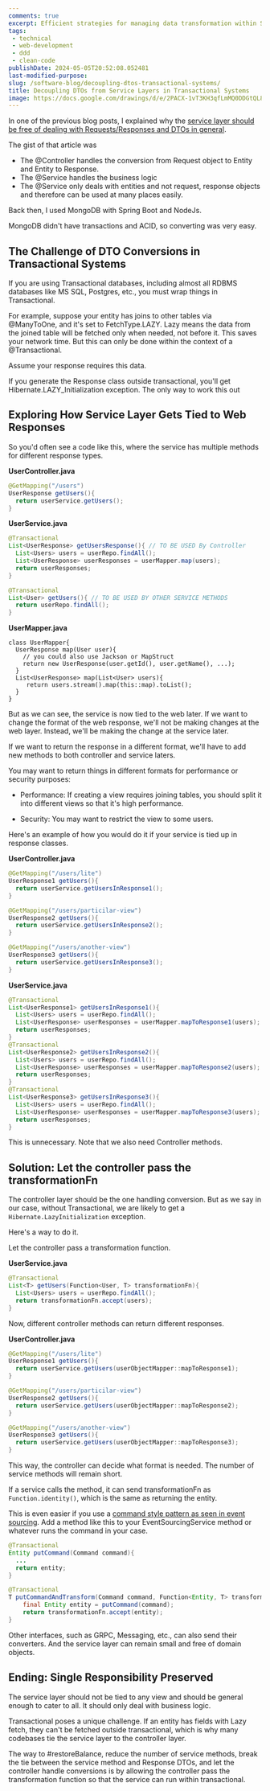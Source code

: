 ```yaml
---
comments: true
excerpt: Efficient strategies for managing data transformation within Spring Boot and RDBMS environments, optimizing response handling and maintaining transactional integrity.
tags:
 - technical
 - web-development
 - ddd
 - clean-code
publishDate: 2024-05-05T20:52:08.052481
last-modified-purpose:
slug: /software-blog/decoupling-dtos-transactional-systems/
title: Decoupling DTOs from Service Layers in Transactional Systems
image: https://docs.google.com/drawings/d/e/2PACX-1vT3KH3qfLmMQ0DDGtQL8uyol8YhCWqBEc1DJxuGJ5vS9gdNxYKf7vkIgb2ETVHrZOocCTJv4kAFDUtU/pub?w=1300&amp;h=740
---
```


In one of the previous blog posts, I explained why the [service layer should be free of dealing with Requests/Responses and DTOs in general](/software-blog/separate-service/).

The gist of that article was

- The @Controller handles the conversion from Request object to Entity and Entity to Response.
- The @Service handles the business logic
- The @Service only deals with entities and not request, response objects and therefore can be used at many places easily.

Back then, I used MongoDB with Spring Boot and NodeJs.

MongoDB didn't have transactions and ACID, so converting was very easy.

## The Challenge of DTO Conversions in Transactional Systems

If you are using Transactional databases, including almost all RDBMS databases like MS SQL, Postgres, etc., you must wrap things in Transactional.

For example, suppose your entity has joins to other tables via @‌ManyToOne, and it's set to FetchType.LAZY. Lazy means the data from the joined table will be fetched only when needed, not before it. This saves your network time. But this can only be done within the context of a @‌Transactional.

Assume your response requires this data.

If you generate the Response class outside transactional, you'll get Hibernate.LAZY_Initialization exception. The only way to work this out

## Exploring How Service Layer Gets Tied to Web Responses

So you'd often see a code like this, where the service has multiple methods for different response types.

**UserController.java**

```java
@GetMapping("/users")
UserResponse getUsers(){
  return userService.getUsers();
}
```

**UserService.java**

```java
@Transactional
List<UserResponse> getUsersResponse(){ // TO BE USED By Controller
  List<Users> users = userRepo.findAll();
  List<UserResponse> userResponses = userMapper.map(users);
  return userResponses;
}

@Transactional
List<User> getUsers(){ // TO BE USED BY OTHER SERVICE METHODS
  return userRepo.findAll();
}
```

**UserMapper.java**

```
class UserMapper{
  UserResponse map(User user){
    // you could also use Jackson or MapStruct
    return new UserResponse(user.getId(), user.getName(), ...);
  }
  List<UserResponse> map(List<User> users){
     return users.stream().map(this::map).toList();
  }
}
```

But as we can see, the service is now tied to the web later. If we want to change the format of the web response, we'll not be making changes at the web layer. Instead, we'll be making the change at the service later.

If we want to return the response in a different format, we'll have to add new methods to both controller and service laters.

You may want to return things in different formats for performance or security purposes:

- Performance: If creating a view requires joining tables, you should split it into different views so that it's high performance.

- Security: You may want to restrict the view to some users.

Here's an example of how you would do it if your service is tied up in response classes.

**UserController.java**

```java
@GetMapping("/users/lite")
UserResponse1 getUsers(){
  return userService.getUsersInResponse1();
}

@GetMapping("/users/particilar-view")
UserResponse2 getUsers(){
  return userService.getUsersInResponse2();
}

@GetMapping("/users/another-view")
UserResponse3 getUsers(){
  return userService.getUsersInResponse3();
}
```

**UserService.java**

```java
@Transactional
List<UserResponse1> getUsersInResponse1(){
  List<Users> users = userRepo.findAll();
  List<UserResponse> userResponses = userMapper.mapToResponse1(users);
  return userResponses;
}
@Transactional
List<UserResponse2> getUsersInResponse2(){
  List<Users> users = userRepo.findAll();
  List<UserResponse> userResponses = userMapper.mapToResponse2(users);
  return userResponses;
}
@Transactional
List<UserResponse3> getUsersInResponse3(){
  List<Users> users = userRepo.findAll();
  List<UserResponse> userResponses = userMapper.mapToResponse3(users);
  return userResponses;
}
```

This is unnecessary. Note that we also need Controller methods.

## Solution: Let the controller pass the transformationFn

The controller layer should be the one handling conversion. But as we say in our case, without Transactional, we are likely to get a `Hibernate.LazyInitialization` exception.

Here's a way to do it.

Let the controller pass a transformation function.

**UserService.java**

```java
@Transactional
List<T> getUsers(Function<User, T> transformationFn){
  List<Users> users = userRepo.findAll();
  return transformationFn.accept(users);
}
```

Now, different controller methods can return different responses.

**UserController.java**

```java
@GetMapping("/users/lite")
UserResponse1 getUsers(){
  return userService.getUsers(userObjectMapper::mapToResponse1);
}

@GetMapping("/users/particilar-view")
UserResponse2 getUsers(){
  return userService.getUsers(userObjectMapper::mapToResponse2);
}

@GetMapping("/users/another-view")
UserResponse3 getUsers(){
  return userService.getUsers(userObjectMapper::mapToResponse3);
}
```

This way, the controller can decide what format is needed. The number of service methods will remain short.

If a service calls the method, it can send transformationFn as `Function.identity()`, which is the same as returning the entity.

This is even easier if you use a [command style pattern as seen in event sourcing](/software-blog/event-sourcing-spring-boot-implementation/). Add a method like this to your EventSourcingService method or whatever runs the command in your case.

```java
@Transactional
Entity putCommand(Command command){
  ...
  return entity;
}

@Transactional
T putCommandAndTransform(Command command, Function<Entity, T> transformaationFn){
    final Entity entity = putCommand(command);
    return transformationFn.accept(entity);
}
```

Other interfaces, such as GRPC, Messaging, etc., can also send their converters. And the service layer can remain small and free of domain objects.

## Ending: Single Responsibility Preserved

The service layer should not be tied to any view and should be general enough to cater to all. It should only deal with business logic.

Transactional poses a unique challenge. If an entity has fields with Lazy fetch, they can't be fetched outside transactional, which is why many codebases tie the service layer to the controller layer.

The way to #restoreBalance, reduce the number of service methods, break the tie between the service method and Response DTOs, and let the controller handle conversions is by allowing the controller pass the transformation function so that the service can run within transactional.
